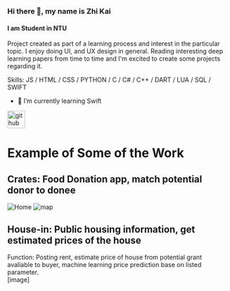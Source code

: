 ### Hi there 👋, my name is Zhi Kai
#### I am Student in NTU
Project created as part of a learning process and interest in the particular topic. I enjoy doing UI, and UX design in general. Reading interesting deep learning papers from time to time and I'm excited to create some projects regarding it. 

Skills: JS / HTML / CSS / PYTHON / C / C# / C++ / DART / LUA / SQL / SWIFT  


- 🌱 I’m currently learning Swift 


[<img src='https://cdn.jsdelivr.net/npm/simple-icons@3.0.1/icons/github.svg' alt='github' height='40'>](https://github.com/TeoZhiKai)  

# Example of Some of the Work
## Crates: Food Donation app, match potential donor to donee
![Home](https://user-images.githubusercontent.com/73381439/178646195-e172688d-bc4b-4483-b62f-47052699ffc0.png)
![map](https://user-images.githubusercontent.com/73381439/178646412-378e36e0-8a23-4591-81c5-ec7027322dc2.png)

## House-in: Public housing information, get estimated prices of the house  
Function: Posting rent, estimate price of house from potential grant avaliable to buyer, machine learning price prediction base on listed parameter.  
[image]

